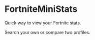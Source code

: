 # FortniteMiniStats

Quick way to view your Fortnite stats.

Search your own or compare two profiles.
